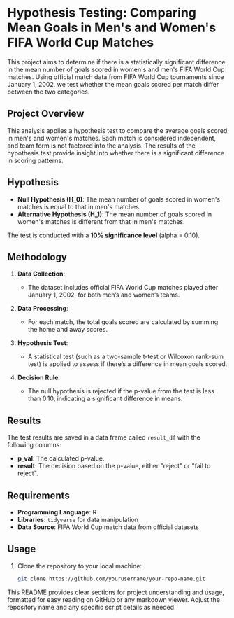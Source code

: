# Hypothesis Testing: Comparing Mean Goals in Men's and Women's FIFA World Cup Matches

This project aims to determine if there is a statistically significant difference in the mean number of goals scored in women's and men's FIFA World Cup matches. Using official match data from FIFA World Cup tournaments since January 1, 2002, we test whether the mean goals scored per match differ between the two categories.

## Project Overview

This analysis applies a hypothesis test to compare the average goals scored in men's and women's matches. Each match is considered independent, and team form is not factored into the analysis. The results of the hypothesis test provide insight into whether there is a significant difference in scoring patterns.

## Hypothesis

- **Null Hypothesis (H_0\)**: The mean number of goals scored in women's matches is equal to that in men's matches.
- **Alternative Hypothesis (H_1\)**: The mean number of goals scored in women's matches is different from that in men's matches.

The test is conducted with a **10% significance level** (alpha = 0.10\).

## Methodology

1. **Data Collection**:
   - The dataset includes official FIFA World Cup matches played after January 1, 2002, for both men’s and women’s teams.
   
2. **Data Processing**:
   - For each match, the total goals scored are calculated by summing the home and away scores.

3. **Hypothesis Test**:
   - A statistical test (such as a two-sample t-test or Wilcoxon rank-sum test) is applied to assess if there’s a difference in mean goals scored.

4. **Decision Rule**:
   - The null hypothesis is rejected if the p-value from the test is less than 0.10, indicating a significant difference in means.

## Results

The test results are saved in a data frame called `result_df` with the following columns:
- **p_val**: The calculated p-value.
- **result**: The decision based on the p-value, either "reject" or "fail to reject".

## Requirements

- **Programming Language**: R
- **Libraries**: `tidyverse` for data manipulation
- **Data Source**: FIFA World Cup match data from official datasets

## Usage

1. Clone the repository to your local machine:
   ```bash
   git clone https://github.com/yourusername/your-repo-name.git


This README provides clear sections for project understanding and usage, formatted for easy reading on GitHub or any markdown viewer. Adjust the repository name and any specific script details as needed.
